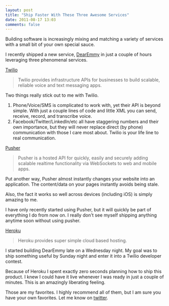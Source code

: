 ```yaml
---
layout: post
title: "Ship Faster With These Three Awesome Services"
date: 2011-08-17 13:03
comments: false
---
```


Building software is increasingly mixing and matching a variety of services with a small bit of your own special sauce. 

I recently shipped a new service, [DearEmmy](http://www.dearemmy.com) in just a couple of hours leveraging three phenomenal services. 

<!--more-->

[Twilio](http://twilio.com)

> Twilio provides infrastructure APIs for businesses to build scalable, reliable voice and text messaging apps.

Two things really stick out to me with Twilio. 

1. Phone/Voice/SMS is complicated to work with, yet their API is beyond simple.  With just a couple lines of code and little XML  you can send, receive, record, and transcribe voice. 
2. Facebook/Twitter/LinkedIn/etc all have staggering numbers and their own importance, but they will never replace direct (by phone) communication with those I care most about. Twilio is your life line to real communication. 

[Pusher](http://pusherapp.com)

> Pusher is a hosted API for quickly, easily and securely adding scalable realtime functionality via WebSockets to web and mobile apps.

Put another way, Pusher almost instantly changes your website into an application. The content/data on your pages instantly avoids being stale. 

Also, the fact it works so well across devices (including iOS) is simply amazing to me. 

I have only recently started using Pusher, but it will quickly be part of everything I do from now on. I really don't see myself shipping anything anytime soon without using pusher. 

[Heroku](http://heroku.com)

> Heroku provides super simple cloud based hosting. 

I started building DearEmmy late on a Wednesday night. My goal was to ship something useful by Sunday night and enter it into a Twilio developer contest.

Because of Heroku I spent exactly zero seconds planning how to ship this product. I knew I could have it live whenever I was ready in just a couple of minutes. This is an amazingly liberating feeling. 

Those are my favorites.  I highly recommend all of them, but I am sure you have your own favorites. Let me know on [twitter](http://twitter.com/scottw).
